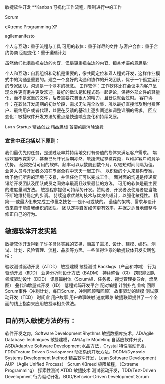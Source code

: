 敏捷软件开发
**Kanban   可视化工作流程，限制进行中的工作

Scrum

eXtreme Programming XP

agilemanifesto

个人与互动：重于流程与工具
可用的软体：重于详尽的文件
与客户合作：重于合约协商
回应变化：重于遵循计划

虽然他们也很重视右边的内容，但是更重视左边的内容。相关术语的意思是:

个人和互动：自我组织和动机是重要的，像共同定位和双人程式开发，这样作业模式中的沟通是重要的。建立一个良好的沟通和协作的开发团队，优于一个孤立运行的专家团队。沟通是一个基本的概念。
工作软体：工作软体比在会议中向客户呈现文件更有用并更受欢迎。最好的做法是和程式码一起评论，保持外部文件的轻量化，而不是沉重的文件，后者需要花费很大的精力，且很快就会过时。
客户协作：在软体开发周期的初始阶段，需求无法完全收集，所以最好直接涉及到付费客户、最终用户或者代理，以便在反馈的基础上逐步阐述和调整详细的需求。
回应变化：敏捷软件开发方法的重点是快速响应变化和持续发展。

Lean Startup  精益创业
精益思想  首要的是消除浪费

### 宣言中还包括以下原则：

我们最优先的任务，是透过及早并持续地交付有价值的软体来满足客户需求。
竭诚欢迎改变需求，甚至已处开发后期亦然。敏捷流程掌控变更，以维护客户的竞争优势。
经常交付可用的软体，频率可以从数周到数个月，以较短时间间隔为佳。
业务人员与开发者必须在专案全程中天天一起工作。
以积极的个人来建构专案，给予他们所需的环境与支援，并信任他们可以完成工作。
面对面的沟通是传递资讯给开发团队及团队成员之间效率最高且效果最佳的方法。
可用的软体是最主要的进度量测方法。
敏捷程序提倡可持续的开发。赞助者、开发者及使用者应当能不断地维持稳定的步调。
持续追求优越的技术与优良的设计，以强化敏捷性。
精简──或最大化未完成工作量之技艺──是不可或缺的。
最佳的架构、需求与设计皆来自于能自我组织的团队。
团队定期自省如何更有效率，并据之适当地调整与修正自己的行为。

## 敏捷软体开发实践
敏捷软体开发得到了许多具体实践的支持，涵盖了需求、设计、建模、编码、测试、计划、风险管理、流程、品质等方面。一些值得注意的敏捷软体开发实践包括：

验收测试驱动开发（ATDD）
敏捷建模
敏捷测试
Backlogs（产品和冲刺）
行为驱动开发（BDD）
业务分析师设计方法（BADM）
持续整合（CI）
跨职能团队
领域驱动设计（DDD）
讯息辐射体（Scrum板，任务板，视觉管理委员会，燃尽图）
叠代和增量式开发（IID）
低程式码开发平台
配对编程
计划扑克
重构
回顾
Scrum事件（冲刺计划，每日Scrum，冲刺回顾和回顾）
故事驱动的建模
测试驱动开发（TDD）
时间盒
用户故事
用户故事映射
速度跟踪
敏捷联盟提供了一个全面的线上指南来应用敏捷与相关做法。

## 目前列入敏捷方法的有：

软件开发之韵，Software Development Rhythms
敏捷数据库技术，AD/Agile Database Techniques
敏捷建模，AM/Agile Modeling
自适应软件开发，ASD/Adaptive Software Development
水晶方法，Crystal
特性驱动开发，FDD/Feature Driven Development
动态系统开发方法，DSDM/Dynamic Systems Development Method
精益软件开发，Lean Software Development
AUP（Agile Unified Process）
Scrum
XBreed
极限编程，（Extreme Programming）
探索性测试
ATDD
敏捷技术
测试驱动开发，TDD/Test-Driven Development
行为驱动开发，BDD/Behavior-Driven Development
Scrum
